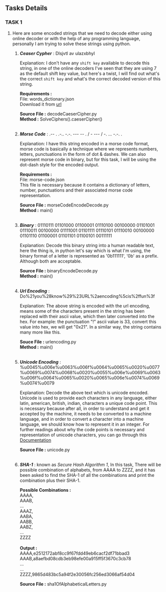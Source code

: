 ## Tasks Details

### TASK 1

1. Here are some encoded strings that we need to decode either using online decoder or with the help of any programming language, personally I am trying to solve these strings using python.

	1. ***Ceaser Cypher*** : Dlsjvtl av ulazxbhyl
		
		Explanation: I don't have any `shift key` available to decode this string, in one of the online decoders I've seen that they are using 7 as the default shift key value, but here's a twist, I will find out what's the correct `shift key` and what's the correct decoded version of this string. 

		**Requirements :**  
		File: words_dictionary.json  
		Download it from [url](https://raw.githubusercontent.com/dwyl/english-words/master/words_dictionary.json)
		
		**Source File :** decodeCaeserCipher.py  
        	**Method :** SolveCiphers().caeserCipher()  <br><br>
		
	2. ***Morse Code*** : .-- . .-.. -.-. --- -- . / - --- / -. ... -.-. .

		Explanation: I have this string encoded in a morse code format, morse code is basically a technique where we represents numbers, letters, punctuations in the form of dot & dashes. We can also represent morse code in binary, but for this task, I will be using the dot-dash style for the encoded output.  
		  
		**Requirements :**  
		File: morse-code.json  
		This file is necessary because it contains a dictionary of letters, number, punctuations and their associated morse code representation.  
		  
		**Source File :** morseCodeEncodeDecode.py  
		**Method :** main() <br><br>
		
	3. ***Binary*** : 01110111 01101000 01100001 01110100 00100000 01101001 01110011 00100000 01111001 01101111 01110101 01110010 00100000 01101110 01100001 01101101 01100101 00111111  
		  
		Explanation: Decode this binary string into a human readable text, here the thing is, in python let's say which is what I'm using, the binary format of a letter is represented as '0b111111', '0b' as a prefix. Although both are acceptable.  
		  
		**Source File :** binaryEncodeDecode.py  
		**Method :** main() <br><br>
		  
	4. ***Url Encoding*** : Do%21you%28know%29%23URL%2aencoding%5cis%2ffun%3f  
	  
	  	Explanation: The above string is encoded with the url encoding, means some of the characters present in the string has been replaced with their ascii value, which then later converted into the hex. For example: the punctuation "!" ascii value is 33, convert this value into hex, we will get "0x21". In a similar way, the string contains many more like this.  
		  
		**Souce File :** urlencoding.py  
		**Method :** main() <br><br>
		
	5. ***Unicode Encoding*** : %u0045%u006e%u0063%u006f%u0064%u0065%u0020%u0077%u0069%u0074%u0068%u0020%u0055%u006e%u0069%u0063%u006f%u0064%u0065%u0020%u0065%u006e%u0074%u0069%u0074%u0079  
	  
		Explanation: Decode the above text which is unicode encoded. Unicode is used to provide each characters in any language, either latin, american, british, indian, characters a unique code point. This is necessary because after all, in order to understand and get it accepted by the machine, it needs to be converted to a machine language, and in order to convert a character into a machine language, we should know how to represent it in an integer. For further readings about why the code points is necessary and representation of unicode characters, you can go through this [Documentation](https://docs.python.org/3/howto/unicode.html)  
		
		**Source File :** unicode.py <br><br>
		
	6. ***SHA-1*** : known as *Secure Hash Algorithm 1*, In this task, There will be possible combination of alphabets, from AAAA to ZZZZ, and it has been asked to find the SHA-1 of all the combinations and print the combination plus their SHA-1.  
	  
		**Possible Combinations :**   
		AAAA,  
		AAAB,   
		...  
		AAAZ,  
		AABA,  
		AABB,  
		AABZ,  
		...  
		ZZZZ  
		<br>
		**Output :**   
		AAAA,e2512172abf8cc9f67fdd49eb6cacf2df71bbad3  
		AAAB,a8aefbd08cdb3eb98efe00a915ff5f3670c3cb78  
		...  
		...  
		ZZZZ,9865d483bc5a94f2e30056fc256ed3066af54d04  
		  
		**Source File :** sha1OfAlphabeticalLetters.py

